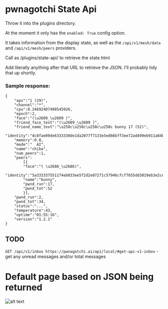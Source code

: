 # pwnagotchi State Api

Throw it into the plugins directory. 

At the moment it only has the `enabled: True` config option.

It takes information from the display state, as well as the `/api/v1/mesh/data` and `/api/v1/mesh/peers` providers. 

Call as /plugins/state-api/ to retrieve the state.html

Add literally anything after that URL to retrieve the JSON. I'll probably tidy that up shortly. 

### Sample response:
```
{
    "aps":"1 (29)",
    "channel":"*",
    "cpu":0.24692407498545926,
    "epoch":2,
    "face":"(\u2609_\u2609 )",
    "friend_face_text":"(\u2609_\u2609 )",
    "friend_name_text":"\u258c\u258c\u258c\u258c bunny 17 (52)",
    "identity":"dc8fae09de6333330de1da2077f7133e5ed66bff3ee72ad499eb911a84be3ce1",
    "memory":0.8,
    "mode":"  AI",
    "name":"chiba",
    "num_peers":1,
    "peers":
        [{
        "face":"( \u2686_\u2686)",
        "identity":"5a333337551174eb033ee5f2d2e07271c57946cfcf7655dd3019eb3e2ce10",
        "name":"bunny",
        "pwnd_run":17,
        "pwnd_tot":52
        }],
    "pwnd_run":2,
    "pwnd_tot":34,
    "status":"...",
    "temperature":43,
    "uptime":"01:55:16",
    "version":"1.2.1"
}
```

## TODO
`GET /api/v1/inbox https://pwnagotchi.ai/api/local/#get-api-v1-inbox` - get any unread messages and/or total messages

# Default page based on JSON being returned

![alt text](https://github.com/dipsylala/pwnagotchi-state-api/blob/master/images/screen.gif "Animated Pwnagotchi HTML page")
